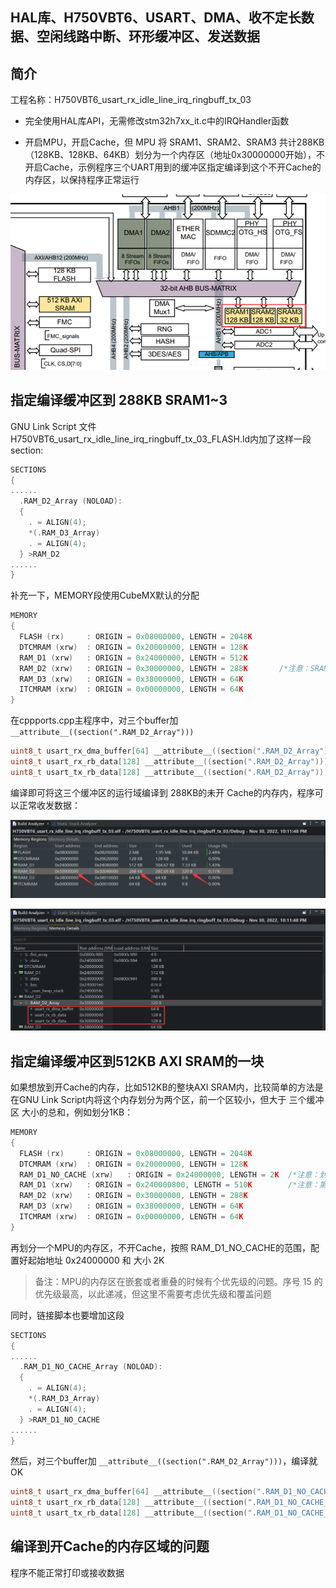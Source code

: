## HAL库、H750VBT6、USART、DMA、收不定长数据、空闲线路中断、环形缓冲区、发送数据

## 简介

工程名称：H750VBT6_usart_rx_idle_line_irq_ringbuff_tx_03

- 完全使用HAL库API，无需修改stm32h7xx_it.c中的IRQHandler函数

- 开启MPU，开启Cache，但 MPU 将 SRAM1、SRAM2、SRAM3 共计288KB（128KB、128KB、64KB）划分为一个内存区（地址0x30000000开始），不开启Cache，示例程序三个UART用到的缓冲区指定编译到这个不开Cache的内存区，以保持程序正常运行

![](Images/划分为MPU的一个内存区，不开启Cache.png)

## 指定编译缓冲区到 288KB SRAM1~3

 GNU Link Script 文件 H750VBT6_usart_rx_idle_line_irq_ringbuff_tx_03_FLASH.ld内加了这样一段section:

```c
SECTIONS
{
......
  .RAM_D2_Array (NOLOAD):
  {
    . = ALIGN(4);
    *(.RAM_D3_Array)
    . = ALIGN(4);
  } >RAM_D2
......
}
```

补充一下，MEMORY段使用CubeMX默认的分配

```c
MEMORY
{
  FLASH (rx)     : ORIGIN = 0x08000000, LENGTH = 2048K
  DTCMRAM (xrw)  : ORIGIN = 0x20000000, LENGTH = 128K
  RAM_D1 (xrw)   : ORIGIN = 0x24000000, LENGTH = 512K
  RAM_D2 (xrw)   : ORIGIN = 0x30000000, LENGTH = 288K		/*注意：SRAM1、SRAM2、SRAM3 共计288KB（128KB、128KB、64KB）划分为一个内存区*/	
  RAM_D3 (xrw)   : ORIGIN = 0x38000000, LENGTH = 64K
  ITCMRAM (xrw)  : ORIGIN = 0x00000000, LENGTH = 64K
}
```

在cppports.cpp主程序中，对三个buffer加 `__attribute__((section(".RAM_D2_Array")))`

```c
uint8_t usart_rx_dma_buffer[64] __attribute__((section(".RAM_D2_Array")));
uint8_t usart_rx_rb_data[128] __attribute__((section(".RAM_D2_Array")));
uint8_t usart_tx_rb_data[128] __attribute__((section(".RAM_D2_Array")));
```

编译即可将这三个缓冲区的运行域编译到 288KB的未开 Cache的内存内，程序可以正常收发数据：

![](Images/指定编译3个缓冲区的位置.png)

![](Images/指定编译3个缓冲区的位置2.png)

## 指定编译缓冲区到512KB AXI SRAM的一块

如果想放到开Cache的内存，比如512KB的整块AXI SRAM内，比较简单的方法是在GNU Link Script内将这个内存划分为两个区，前一个区较小，但大于 三个缓冲区 大小的总和，例如划分1KB：

```c
MEMORY
{
  FLASH (rx)     : ORIGIN = 0x08000000, LENGTH = 2048K
  DTCMRAM (xrw)  : ORIGIN = 0x20000000, LENGTH = 128K
  RAM_D1_NO_CACHE (xrw)   : ORIGIN = 0x24000000, LENGTH = 2K  /*注意：划分 AXI SRAM开始的2KB做NO-CACHE内存*/
  RAM_D1 (xrw)   : ORIGIN = 0x240000800, LENGTH = 510K        /*注意：第二部分内存开始地址向后偏移 十进制的2048，即十六进制的 0x800*/
  RAM_D2 (xrw)   : ORIGIN = 0x30000000, LENGTH = 288K			
  RAM_D3 (xrw)   : ORIGIN = 0x38000000, LENGTH = 64K
  ITCMRAM (xrw)  : ORIGIN = 0x00000000, LENGTH = 64K
}
```

再划分一个MPU的内存区，不开Cache，按照 RAM_D1_NO_CACHE的范围，配置好起始地址 0x24000000 和 大小 2K

> 备注：MPU的内存区在嵌套或者重叠的时候有个优先级的问题。序号 15 的优先级最高，以此递减，但这里不需要考虑优先级和覆盖问题

同时，链接脚本也要增加这段

```c
SECTIONS
{
......
  .RAM_D1_NO_CACHE_Array (NOLOAD):
  {
    . = ALIGN(4);
    *(.RAM_D3_Array)
    . = ALIGN(4);
  } >RAM_D1_NO_CACHE
......
}
```

然后，对三个buffer加 `__attribute__((section(".RAM_D2_Array")))`，编译就OK

```c
uint8_t usart_rx_dma_buffer[64] __attribute__((section(".RAM_D1_NO_CACHE_Array")));
uint8_t usart_rx_rb_data[128] __attribute__((section(".RAM_D1_NO_CACHE_Array")));
uint8_t usart_tx_rb_data[128] __attribute__((section(".RAM_D1_NO_CACHE_Array")));
```

## 编译到开Cache的内存区域的问题

程序不能正常打印或接收数据
